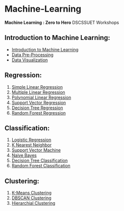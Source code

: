 # Machine-Learning

**Machine Learning : Zero to Hero** DSCSSUET Workshops

## Introduction to Machine Learning:
 
 - [Introduction to Machine Learning](https://github.com/HanifaElahi/Machine-Learning/blob/main/Introduction%20to%20Machine%20Learning/01_Intro_To_Machine_Learning.pdf)
 - [Data Pre-Processing](https://github.com/HanifaElahi/Machine-Learning/tree/main/Data_Preprocessing)
 - [Data Visualization](https://github.com/HanifaElahi/Machine-Learning/tree/main/DataVisualization)

## Regression:

1. [Simple Linear Regression](https://github.com/HanifaElahi/Machine-Learning/tree/main/01_SimpleLinearRegression)
2. [Multiple Linear Regression](https://github.com/HanifaElahi/Machine-Learning/tree/main/02_MultipleLinearRegression)
3. [Polynomial Linear Regression](https://github.com/HanifaElahi/Machine-Learning/tree/main/03_PolynomialLinearRegression)
4. [Support Vector Regression](https://github.com/HanifaElahi/Machine-Learning/tree/main/04_SupportVectorRegression)
5. [Decision Tree Regression](https://github.com/HanifaElahi/Machine-Learning/tree/main/05_DecisionTree)
6. [Random Forest Regression](https://github.com/HanifaElahi/Machine-Learning/tree/main/06_RandomForest)

## Classification:

1. [Logistic Regression](https://github.com/HanifaElahi/Machine-Learning/tree/main/07_LogisticRegression)
2. [K Nearest Neighbor](https://github.com/HanifaElahi/Machine-Learning/tree/main/08_K_Nearest_Neighbors)
3. [Support Vector Machine](https://github.com/HanifaElahi/Machine-Learning/tree/main/09_SupportVectorMachine)
4. [Naive Bayes](https://github.com/HanifaElahi/Machine-Learning/tree/main/10_NaiveBayes)
5. [Decision Tree Classification](https://github.com/HanifaElahi/Machine-Learning/tree/main/11_DecisionTreesClassification)
6. [Random Forest Classification]()

## Clustering:

1. [K-Means Clustering](https://github.com/HanifaElahi/Machine-Learning/tree/main/13_K_Means_Clustering)
2. [DBSCAN Clustering](https://github.com/HanifaElahi/Machine-Learning/tree/main/14_DBSCAN_Clustering)
3. [Hierarchial Clustering](https://github.com/HanifaElahi/Machine-Learning/tree/main/15_Hierarchical_Clustering)
